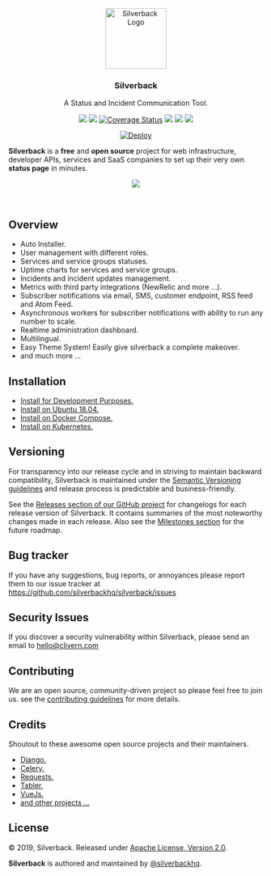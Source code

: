 <p align="center">
    <img alt="Silverback Logo" src="https://silverbackhq.org/logo.png" height="120" />
    <h3 align="center">Silverback</h3>
    <p align="center">A Status and Incident Communication Tool.</p>
    <p align="center">
        <a href="https://travis-ci.org/silverbackhq/Silverback"><img src="https://travis-ci.org/silverbackhq/Silverback.svg?branch=master"></a>
        <a href="https://sonarcloud.io/dashboard?id=silverbackhq_silverback"><img src="https://sonarcloud.io/api/project_badges/measure?project=silverbackhq_silverback&metric=alert_status"></a>
        <a href='https://coveralls.io/github/silverbackhq/silverback?branch=master'><img src='https://coveralls.io/repos/github/silverbackhq/silverback/badge.svg?branch=master' alt='Coverage Status' /></a>
        <a href="https://hub.docker.com/r/clivern/silverback"><img src="https://img.shields.io/badge/Docker-Latest-orange"></a>
        <a href="https://github.com/silverbackhq/Silverback/releases"><img src="https://img.shields.io/badge/Version-v1.0.0--beta.1-blue.svg"></a>
        <a href="https://github.com/silverbackhq/Silverback/blob/master/LICENSE"><img src="https://img.shields.io/badge/LICENSE-Apache--2.0-orange.svg"></a>
    </p>
</p>
<p align="center">
    <a href="https://heroku.com/deploy" target="_blank"><img src="https://www.herokucdn.com/deploy/button.svg" alt="Deploy"></a>
</p>


**Silverback** is a **free** and **open source** project for web infrastructure, developer APIs, services and SaaS companies to set up their very own **status page** in minutes.

<p align="center">
    <img src="https://raw.githubusercontent.com/silverbackhq/silverback/master/assets/chart.png" />
</p>
<br/>

## Overview

- Auto Installer.
- User management with different roles.
- Services and service groups statuses.
- Uptime charts for services and service groups.
- Incidents and incident updates management.
- Metrics with third party integrations (NewRelic and more ...).
- Subscriber notifications via email, SMS, customer endpoint, RSS feed and Atom Feed.
- Asynchronous workers for subscriber notifications with ability to run any number to scale.
- Realtime administration dashboard.
- Multilingual.
- Easy Theme System! Easily give silverback a complete makeover.
- and much more ...


## Installation

- [Install for Development Purposes.](deployments/development/README.md)
- [Install on Ubuntu 18.04.](deployments/ubuntu-18.04/README.md)
- [Install on Docker Compose.](deployments/docker-compose/README.md)
- [Install on Kubernetes.](deployments/k8s/README.md)


## Versioning

For transparency into our release cycle and in striving to maintain backward compatibility, Silverback is maintained under the [Semantic Versioning guidelines](https://semver.org/) and release process is predictable and business-friendly.

See the [Releases section of our GitHub project](https://github.com/silverbackhq/silverback/releases) for changelogs for each release version of Silverback. It contains summaries of the most noteworthy changes made in each release. Also see the [Milestones section](https://github.com/silverbackhq/silverback/milestones) for the future roadmap.

## Bug tracker

If you have any suggestions, bug reports, or annoyances please report them to our issue tracker at https://github.com/silverbackhq/silverback/issues


## Security Issues

If you discover a security vulnerability within Silverback, please send an email to [hello@clivern.com](mailto:hello@clivern.com)


## Contributing

We are an open source, community-driven project so please feel free to join us. see the [contributing guidelines](CONTRIBUTING.md) for more details.


## Credits

Shoutout to these awesome open source projects and their maintainers.
- [Django.](https://www.djangoproject.com/)
- [Celery.](http://www.celeryproject.org/)
- [Requests.](https://github.com/kennethreitz/requests)
- [Tabler.](https://github.com/tabler/tabler)
- [VueJs.](https://vuejs.org/)
- [and other projects ...](requirements.txt)


## License

© 2019, Silverback. Released under [Apache License, Version 2.0](https://www.apache.org/licenses/LICENSE-2.0).

**Silverback** is authored and maintained by [@silverbackhq](https://github.com/silverbackhq).
